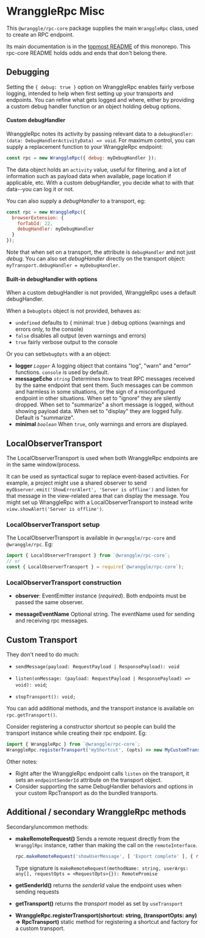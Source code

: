 # WranggleRpc Misc

This `@wranggle/rpc-core` package supplies the main `WranggleRpc` class, used to create an RPC endpoint.

Its main documentation is in the [topmost README](/wranggle/rpc) of this monorepo. This rpc-core README holds odds and ends that don't belong there.


## Debugging

Setting the `{ debug: true }` option on WranggleRpc enables fairly verbose logging, intended to help when first setting up your transports and endpoints. You can refine what gets logged and where, either by providing a custom debug handler function or an object holding debug options.  

#### Custom debugHandler
WranggleRpc notes its activity by passing relevant data to a `debugHandler`: `(data: DebugHandlerActivityData) => void`. For maximum control, you can supply a replacement function to your WranggleRpc endpoint:      
```javascript
const rpc = new WranggleRpc({ debug: myDebugHandler });
```
The data object holds an `activity` value, useful for filtering, and a lot of information such as payload data when available, page location if applicable, etc. With a custom debugHandler, you decide what to with that data--you can log it or not.

You can also supply a *debugHandler* to a transport, eg:
```javascript
const rpc = new WranggleRpc({ 
  browserExtension: {
    forTabId: 22,
    debugHandler: myDebugHandler 
  }
});
```  
Note that when set on a transport, the attribute is `debugHandler` and not just *debug*. You can also set *debugHandler* directly on the transport object: `myTransport.debugHandler = myDebugHandler`.  

#### Built-in debugHandler with options 

When a custom debugHandler is not provided, WranggleRpc uses a default debugHandler. 

When a `DebugOpts` object is not provided, behaves as:
* `undefined` defaults to { minimal: true } debug options (warnings and errors only, to the console)
* `false` disables all output (even warnings and errors)
* `true` fairly verbose output to the console 

Or you can set`DebugOpts` with a an object:
* **logger** *`Logger`* A logging object that contains "log", "warn" and "error" functions. `console` is used by default.
* **messageEcho** *`string`* Determines how to treat RPC messages received by the same endpoint that sent them. Such messages can be common and harmless in some situations, or the sign of a misconfigured endpoint in other situations. When set to "ignore" they are silently dropped. When set to "summarize" a short message is logged, without showing payload data. When set to "display" they are logged fully. Default is "summarize".  
* **minimal** *`boolean`* When `true`, only warnings and errors are displayed.
 

## LocalObserverTransport

The LocalObserverTransport is used when both WranggleRpc endpoints are in the same window/process.

It can be used as syntactical sugar to replace event-based activities. For example, a project might use a shared observer to send `myObserver.emit('ShowErrorAlert', 'Server is offline')` and listen for that message in the view-related area that can display the message. You might set up WranggleRpc with a LocalObserverTransport to instead write `view.showAlert('Server is offline')`.

### LocalObserverTransport setup

The LocalObserverTransport is available in `@wranggle/rpc-core` and `@wranggle/rpc`. Eg:
```javascript
import { LocalObserverTransport } from `@wranggle/rpc-core`;
// or
const { LocalObserverTransport } = require(`@wranggle/rpc-core`);
```

### LocalObserverTransport construction

* **observer**: EventEmitter instance (*required*). Both endpoints must be passed the same observer. 

* **messageEventName** Optional string. The eventName used for sending and receiving rpc messages. 


## Custom Transport

They don't need to do much:

* `sendMessage(payload: RequestPayload | ResponsePayload): void`
  
* `listen(onMessage: (payload: RequestPayload | ResponsePayload) => void): void`;

* `stopTransport(): void;`

You can add additional methods, and the transport instance is available on `rpc.getTransport()`.

Consider registering a constructor shortcut so people can build the transport instance while creating their rpc endpoint. Eg:  
```javascript
import { WranggleRpc } from `@wranggle/rpc-core`;
WranggleRpc.registerTransport('myShortcut', (opts) => new MyCustomTransport(opts));
```
   
Other notes:
* Right after the WranggleRpc endpoint calls `listen` on the transport, it sets an `endpointSenderId` attribute on the transport object. 
* Consider supporting the same DebugHandler behaviors and options in your custom RpcTransport as do the bundled transports.

## Additional / secondary WranggleRpc methods

Secondary/uncommon methods:

* **makeRemoteRequest()** Sends a remote request directly from the `WrangglRpc` instance, rather than making the call on the `remoteInterface`. 
  ```javascript
  rpc.makeRemoteRequest('showUserMessage', [ 'Export complete' ], { rsvp: false });
  ```
  Type signature is `makeRemoteRequest(methodName: string, userArgs: any[], requestOpts = <RequestOpts>{}): RemotePromise`

* **getSenderId()** returns the *senderId* value the endpoint uses when sending requests

* **getTransport()** returns the *transport* model as set by `useTransport`

* **WranggleRpc.registerTransport(shortcut: string, (transportOpts: any) => RpcTransport)** static method for registering a shortcut and factory for a custom transport. 

